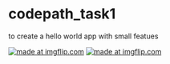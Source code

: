 # codepath_task1
to create a hello world app with small featues



<a href="https://imgflip.com/gif/2hzgf4"><img src="https://i.imgflip.com/2hzgf4.gif" title="made at imgflip.com"/></a>
<a href="https://imgflip.com/gif/2hzgf4"><img src="https://i.imgflip.com/2hzgf4.gif" title="made at imgflip.com"/></a>
